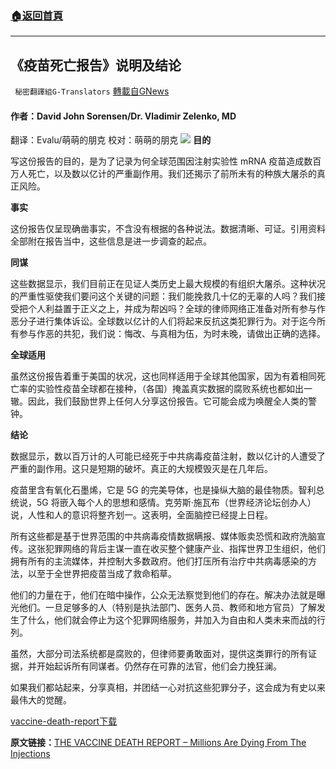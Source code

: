 ###  [:house:返回首頁](https://github.com/ourhimalayas/txt)
---


## 《疫苗死亡报告》说明及结论
` 秘密翻譯組G-Translators` [轉載自GNews](https://gnews.org/zh-hans/1557199/)

#### 作者：David John Sorensen/Dr. Vladimir Zelenko, MD
翻译：Evalu/萌萌的朋克
校对：萌萌的朋克
![](https://assets.gnews.org/wp-content/uploads/2021/09/cover-vaccine-death-report-1.jpg)
**目的**

写这份报告的目的，是为了记录为何全球范围因注射实验性 mRNA 疫苗造成数百万人死亡，以及数以亿计的严重副作用。我们还揭示了前所未有的种族大屠杀的真正风险。

**事实**

这份报告仅呈现确凿事实，不含没有根据的各种说法。数据清晰、可证。引用资料全部附在报告当中，这些信息是进一步调查的起点。

**同谋**

这些数据显示，我们目前正在见证人类历史上最大规模的有组织大屠杀。这种状况的严重性驱使我们要问这个关键的问题：我们能挽救几十亿的无辜的人吗？我们接受把个人利益置于正义之上，并成为帮凶吗？全球的律师网络正准备对所有参与作恶分子进行集体诉讼。全球数以亿计的人们将起来反抗这类犯罪行为。对于迄今所有参与作恶的共犯，我们说：悔改、与真相为伍，为时未晚，请做出正确的选择。

**全球适用**

虽然这份报告着重于美国的状况，这也同样适用于全球其他国家，因为有着相同死亡率的实验性疫苗全球都在接种，（各国）掩盖真实数据的腐败系统也都如出一辙。因此，我们鼓励世界上任何人分享这份报告。它可能会成为唤醒全人类的警钟。

**结论**

数据显示，数以百万计的人可能已经死于中共病毒疫苗注射，数以亿计的人遭受了严重的副作用。这只是短期的破坏。真正的大规模毁灭是在几年后。

疫苗里含有氧化石墨烯，它是 5G 的完美导体，也是操纵大脑的最佳物质。智利总统说，5G 将嵌入每个人的思想和感情。克劳斯·施瓦布（世界经济论坛创办人）说，人性和人的意识将整齐划一。这表明，全面脑控已经提上日程。

所有这些都是基于世界范围的中共病毒疫情数据瞒报、媒体贩卖恐慌和政府洗脑宣传。这张犯罪网络的背后主谋一直在收买整个健康产业、指挥世界卫生组织，他们拥有所有的主流媒体，并控制大多数政府。他们打压所有治疗中共病毒感染的方法，以至于全世界把疫苗当成了救命稻草。

他们的力量在于，他们在暗中操作，公众无法察觉到他们的存在。解决办法就是曝光他们。一旦足够多的人（特别是执法部门、医务人员、教师和地方官员）了解发生了什么，他们就会停止为这个犯罪网络服务，并加入为自由和人类未来而战的行列。

虽然，大部分司法系统都是腐败的，但律师要勇敢面对，提供这类罪行的所有证据，并开始起诉所有同谋者。仍然存在可靠的法官，他们会力挽狂澜。

如果我们都站起来，分享真相，并团结一心对抗这些犯罪分子，这会成为有史以来最伟大的觉醒。

[vaccine-death-report](https://assets.gnews.org/wp-content/uploads/2021/09/vaccine-death-report.pdf)[下载](https://assets.gnews.org/wp-content/uploads/2021/09/vaccine-death-report.pdf)

**原文链接：**[THE VACCINE DEATH REPORT – Millions Are Dying From The Injections](https://www.stopworldcontrol.com/report/)
